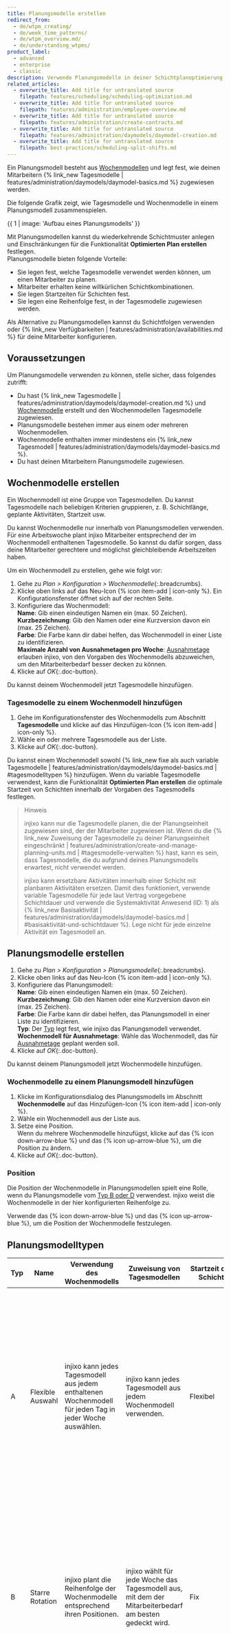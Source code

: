 ```yaml
---
title: Planungsmodelle erstellen
redirect_from:
  - de/wtpm_creating/
  - de/week_time_patterns/
  - de/wtpm_overview.md/
  - de/understanding_wtpms/
product_label:
  - advanced
  - enterprise
  - classic
description: Verwende Planungsmodelle in deiner Schichtplanoptimierung, um sicherzustellen, dass deinen Mitarbeitern keine willkürlichen Schichten zugeteilt werden.
related_articles:
  - overwrite_title: Add title for untranslated source
    filepath: features/scheduling/scheduling-optimization.md
  - overwrite_title: Add title for untranslated source
    filepath: features/administration/employee-overview.md
  - overwrite_title: Add title for untranslated source
    filepath: features/administration/create-contracts.md
  - overwrite_title: Add title for untranslated source
    filepath: features/administration/daymodels/daymodel-creation.md
  - overwrite_title: Add title for untranslated source
    filepath: best-practices/scheduling-split-shifts.md
---
```


Ein Planungsmodell besteht aus [Wochenmodellen](#wochenmodelle-erstellen) und legt fest, wie deinen Mitarbeitern {% link_new Tagesmodelle | features/administration/daymodels/daymodel-basics.md %} zugewiesen werden.

Die folgende Grafik zeigt, wie Tagesmodelle und Wochenmodelle in einem Planungsmodell zusammenspielen.

{{ 1 | image: 'Aufbau eines Planungsmodells' }}

Mit Planungsmodellen kannst du wiederkehrende Schichtmuster anlegen und Einschränkungen für die Funktionalität **Optimierten Plan erstellen** festlegen.<br>
Planungsmodelle bieten folgende Vorteile:

- Sie legen fest, welche Tagesmodelle verwendet werden können, um einen Mitarbeiter zu planen.
- Mitarbeiter erhalten keine willkürlichen Schichtkombinationen.
- Sie legen Startzeiten für Schichten fest.
- Sie legen eine Reihenfolge fest, in der Tagesmodelle zugewiesen werden.

Als Alternative zu Planungsmodellen kannst du Schichtfolgen verwenden oder {% link_new Verfügbarkeiten | features/administration/availabilities.md %} für deine Mitarbeiter konfigurieren.

## Voraussetzungen

Um Planungsmodelle verwenden zu können, stelle sicher, dass folgendes zutrifft:
- Du hast {% link_new Tagesmodelle | features/administration/daymodels/daymodel-creation.md %} und [Wochenmodelle](#wochenmodelle-erstellen) erstellt und den Wochenmodellen Tagesmodelle zugewiesen.
- Planungsmodelle bestehen immer aus einem oder mehreren Wochenmodellen.
- Wochenmodelle enthalten immer mindestens ein {% link_new Tagesmodell | features/administration/daymodels/daymodel-basics.md %}.
- Du hast deinen Mitarbeitern Planungsmodelle zugewiesen.

## Wochenmodelle erstellen

Ein Wochenmodell ist eine Gruppe von Tagesmodellen. Du kannst Tagesmodelle nach beliebigen Kriterien gruppieren, z.&nbsp;B. Schichtlänge, geplante Aktivitäten, Startzeit usw.<br>

Du kannst Wochenmodelle nur innerhalb von Planungsmodellen verwenden. Für eine Arbeitswoche plant injixo Mitarbeiter entsprechend der im Wochenmodell enthaltenen Tagesmodelle. So kannst du dafür sorgen, dass deine Mitarbeiter gerechtere und möglichst gleichbleibende Arbeitszeiten haben.

Um ein Wochenmodell zu erstellen, gehe wie folgt vor:

1. Gehe zu _Plan > Konfiguration > Wochenmodelle_{:.breadcrumbs}.
2. Klicke oben links auf das Neu-Icon {% icon item-add | icon-only %}.
    Ein Konfigurationsfenster öffnet sich auf der rechten Seite.
3. Konfiguriere das Wochenmodell:<br>
  **Name**: Gib einen eindeutigen Namen ein (max. 50 Zeichen).<br>
  **Kurzbezeichnung**: Gib den Namen oder eine Kurzversion davon ein (max. 25 Zeichen).<br>
  **Farbe**: Die Farbe kann dir dabei helfen, das Wochenmodell in einer Liste zu identifizieren.<br>
  **Maximale Anzahl von Ausnahmetagen pro Woche**: [Ausnahmetage](#ausnahmetage) erlauben injixo, von den Vorgaben des Wochenmodells abzuweichen, um den Mitarbeiterbedarf besser decken zu können.
4. Klicke auf _OK_{:.doc-button}.

Du kannst deinem Wochenmodell jetzt Tagesmodelle hinzufügen.

### Tagesmodelle zu einem Wochenmodell hinzufügen

1. Gehe im Konfigurationsfenster des Wochenmodells zum Abschnitt **Tagesmodelle** und klicke auf das Hinzufügen-Icon {% icon item-add | icon-only %}.
2. Wähle ein oder mehrere Tagesmodelle aus der Liste.
3. Klicke auf _OK_{:.doc-button}.

Du kannst einem Wochenmodell sowohl {% link_new fixe als auch variable Tagesmodelle | features/administration/daymodels/daymodel-basics.md | #tagesmodelltypen %} hinzufügen. Wenn du variable Tagesmodelle verwendest, kann die Funktionalität **Optimierten Plan erstellen** die optimale Startzeit von Schichten innerhalb der Vorgaben des Tagesmodells festlegen.

> Hinweis
>
> injixo kann nur die Tagesmodelle planen, die der Planungseinheit zugewiesen sind, der der Mitarbeiter zugewiesen ist. Wenn du die {% link_new Zuweisung der Tagesmodelle zu deiner Planungseinheit eingeschränkt | features/administration/create-and-manage-planning-units.md | #tagesmodelle-verwalten %} hast, kann es sein, dass Tagesmodelle, die du aufgrund deines Planungsmodells erwartest, nicht verwendet werden.
>
> injixo kann ersetzbare Aktivitäten innerhalb einer Schicht mit planbaren Aktivitäten ersetzen. Damit dies funktioniert, verwende variable Tagesmodelle für jede laut Vertrag vorgegebene Schichtdauer und verwende die Systemaktivität Anwesend (ID: 1) als {% link_new Basisaktivität | features/administration/daymodels/daymodel-basics.md | #basisaktivität-und-schichtdauer %}. Lege nicht für jede einzelne Aktivität ein Tagesmodell an.

## Planungsmodelle erstellen

1. Gehe zu _Plan > Konfiguration > Planungsmodelle_{:.breadcrumbs}.
2. Klicke oben links auf das Neu-Icon {% icon item-add | icon-only %}.
3. Konfiguriere das Planungsmodell:<br>
  **Name**: Gib einen eindeutigen Namen ein (max. 50 Zeichen).<br>
  **Kurzbezeichnung**: Gib den Namen oder eine Kurzversion davon ein (max. 25 Zeichen).<br>
  **Farbe**: Die Farbe kann dir dabei helfen, das Planungsmodell in einer Liste zu identifizieren.<br>
  **Typ**: Der [Typ](#planungsmodelltypen) legt fest, wie injixo das Planungsmodell verwendet.<br>
  **Wochenmodell für Ausnahmetage**: Wähle das Wochenmodell, das für [Ausnahmetage](#ausnahmetage) geplant werden soll.
4. Klicke auf _OK_{:.doc-button}.

Du kannst deinem Planungsmodell jetzt Wochenmodelle hinzufügen.

### Wochenmodelle zu einem Planungsmodell hinzufügen

1. Klicke im Konfigurationsdialog des Planungsmodells im Abschnitt **Wochenmodelle** auf das Hinzufügen-Icon {% icon item-add | icon-only %}.
2. Wähle ein Wochenmodell aus der Liste aus.
3. Setze eine Position.<br>
  Wenn du mehrere Wochenmodelle hinzufügst, klicke auf das {% icon down-arrow-blue %} und das {% icon up-arrow-blue %}, um die Position zu ändern.
4. Klicke auf _OK_{:.doc-button}.

### Position

Die Position der Wochenmodelle in Planungsmodellen spielt eine Rolle, wenn du Planungsmodelle vom [Typ&nbsp;B oder&nbsp;D](#planungsmodelltypen) verwendest. injixo weist die Wochenmodelle in der hier konfigurierten Reihenfolge zu.

Verwende das {% icon down-arrow-blue %} und das {% icon up-arrow-blue %}, um die Position der Wochenmodelle festzulegen.

## Planungsmodelltypen

| Typ | Name               | Verwendung des Wochenmodells                                                      | Zuweisung von Tagesmodellen | Startzeit der Schicht              | Auswirkung             |
| ---- | ------------------ | -------------------------------------------------------------------------- | -------------------- | ----------------------------- | --------------------------------- |
| A    | Flexible Auswahl | injixo kann jedes Tagesmodell aus jedem enthaltenen Wochenmodell für jeden Tag in jeder Woche auswählen. | injixo kann jedes Tagesmodell aus jedem Wochenmodell verwenden. | Flexibel    | Je nach den Öffnungszeiten deines Unternehmens kann Typ&nbsp;A zu einer Schichtverteilung führen, die deine Mitarbeiter als willkürlich oder stressig empfinden. Es kann beispielsweise vorkommen, dass ein Mitarbeiter die Frühschicht am Montag, die Nachtschicht am Dienstag und die Abendschicht am Mittwoch zugeteilt bekommt. |
| B    | Starre Rotation     | injixo plant die Reihenfolge der Wochenmodelle entsprechend ihren Positionen. | injixo wählt für jede Woche das Tagesmodell aus, mit dem der Mitarbeiterbedarf am besten gedeckt wird. | Fix    | Jedem Mitarbeiter wird für die gesamte Woche das gleiche Tagesmodell zugewiesen, z.&nbsp;B. Start um 9&nbsp;Uhr von Montag bis Freitag. Lege [Ausnahmetage](#ausnahmetage) fest, wenn du ein anderes Tagesmodell verwenden möchtest. Starre Rotation sorgt von allen vier Typen für die konstanteste Schichtzuteilung. |
| C    | Variable Rotation  | injixo hält sich nicht an die festgelegte Position der Wochenmodelle. | injixo wählt ein Tagesmodell für die gesamte Woche aus. | Fix    | Mitarbeiter können jedes Wochenmodell zugewiesen bekommen, um den Mitarbeiterbedarf bestmöglich zu decken. Da die Schichten immer zur selben Zeit beginnen, haben die Mitarbeiter im Lauf der Woche gleichbleibende Arbeitszeiten. |
| D    | Kombi-Rotation (A/B) | injixo hält sich an die für die Wochenmodelle festgelegte Position. | injixo wählt ein Tagesmodell für die gesamte Woche aus.| Flexibel (innerhalb eines Zeitrahmens)    |  Je nach Mitarbeiterbedarf kann injixo Mitarbeiter für Frühschichten planen, die zwischen 8&nbsp;Uhr und 10&nbsp;Uhr beginnen. Mit Typ&nbsp;D kann injixo flexibler planen, um den Mitarbeiterbedarf zu decken. Gleichzeitig erhalten deine Mitarbeiter relativ konsistente Schichtpläne. |

Die folgende Grafik stellt dar, wie sich die verschiedenen Planungsmodelltypen auf deinen Schichtplan auswirken. Dieses Beispiel zeigt ein Planungsmodell mit vier Wochenmodellen und drei Tagesmodellen je Wochenmodell.

{{ 2 | image: 'Beispiel-Schichtplan mit den verschiedenen Planungsmodelltypen' }}

## Ausnahmetage

Ausnahmetage erlauben injixo, von den Vorgaben des verwendeten [Planungsmodelltypen](#planungsmodelltypen) abzuweichen. Zum Beispiel könntest du Ausnahmetage verwenden, um eine Nachtschicht in einer Woche zu planen, in der der Mitarbeiter normalerweise in der Morgenschicht arbeitet.<br>

Ausnahmetage priorisieren den Mitarbeiterbedarf und sorgen für eine bessere Deckung. Allerdings führen sie zu weniger konsistenten Schichtplänen für deine Mitarbeiter.

Um Ausnahmetage zu planen, gehe wie folgt vor:

1. [Erstelle ein separates Wochenmodell](#wochenmodelle-erstellen) und füge ihm die Tagesmodelle hinzu, die du als Ausnahmen verwenden möchtest.
2. Lege im Konfigurationsdialog des Wochenmodells, das du für die Standardschicht verwenden möchtest, die Anzahl der Ausnahmetage pro Woche fest.
3. Wähle im Konfigurationsdialog des Planungsmodells das Wochenmodell aus, das du für die Ausnahmetage verwenden möchtest.

injixo kann dann bei der Auswahl von Tagesmodellen für die Woche keine Tagesmodelle verwenden, die für Ausnahmetage verwendet werden. Stelle sicher, dass alle für die Planung nötigen Stammdaten (d.&nbsp;h. alle verwendeten Tagesmodelle und alle Planungsmodelle) mit den im Vertrag des Mitarbeiters festgehaltenen {% link_new Arbeitszeitvorgaben | features/administration/create-contracts.md | #arbeitszeitvorgaben %} übereinstimmen. Wenn das für die Woche verwendete Tagesmodell mit dem Vertrag übereinstimmt, kann injixo das ursprüngliche Tagesmodell mit einem ersetzen, das für Ausnahmetage bestimmt wurde, um den Mitarbeiterbedarf besser zu decken.

## Mitarbeitern Planungsmodelle zuweisen

1. Gehe zu _Plan > Konfiguration > Mitarbeiter_{:.breadcrumbs}.
2. Wähle einen Mitarbeiter aus der Liste.
3. Klicke im Abschnitt **Planungsmodelle** auf das Hinzufügen-Icon {% icon item-add | icon-only %}.<br>
   Ein Konfigurationsfenster öffnet sich auf der rechten Seite.
4. Konfiguriere die Einstellungen:<br>
  **Gültig vom/Gültig bis**: Lege einen {% link_new Gültigkeitszeitraum | features/administration/set-a-validity-period.md %} fest.<br>
  **Planungsmodell**<br>
  **Referenzdatum**: Setze ein Referenzdatum, um das Startdatum für das Planungsmodell festzulegen.
5. Klicke auf _OK_{:.doc-button}.

Verwende die Funktionalität {% link_new Massenbearbeitung | features/administration/mass-update.md %}, um ein Planungsmodell mehreren Mitarbeitern gleichzeitig zuzuweisen.

> Vorsicht bei der Verwendung der Massenbearbeitung, wenn du Planungsmodelle vom Typ B zuweist
>
> Wenn du die Funktionalität Massenbearbeitung verwendest und für alle dasselbe Referenzdatum setzt, werden alle Mitarbeiter mit demselben Wochenmodell zur selben Zeit geplant.
>
> Wähle stattdessen kleinere Gruppen für die Massenbearbeitung aus und setze für sie aufeinanderfolgende Montage als Referenzdatum. Auf diese Weise beginnt jede Gruppe ihre Rotation in einer anderen Woche.

## Beispiele

### Beispiel A: Starre Rotation mit Früh- und Spätschichten

Konfiguriere ein Planungsmodell vom Typ&nbsp;B (starre Rotation) und weise diesem drei verschiedene Wochenmodelle zu. Denke daran, die Position für die Wochenmodelle festzulegen.

- Wochenmodell&nbsp;1 (Position&nbsp;1) enthält Tagesmodelle für Morgenschichten (Schichtbeginn zwischen 7&nbsp;Uhr und 9&nbsp;Uhr).
- Wochenmodell&nbsp;2 (Position&nbsp;2) enthält Tagesmodelle für Abendschichten (Schichtende um 23&nbsp;Uhr).
- Wochenmodell&nbsp;3 (Position&nbsp;3) enthält Tagesmodelle für Nachmittagsschichten (Schichtbeginn zwischen 11&nbsp;Uhr und Mittag).

Mit diesem Planungsmodell rotieren die Mitarbeiter konsistent zwischen einer Woche mit Morgenschichten, einer mit Abendschichten und einer mit Nachmittagsschichten. 

Dies setzt ein gewisses Maß an Flexibilität voraus, aber die Mitarbeiter erhalten dafür im Wochenverlauf gleichbleibende Arbeitszeiten.

### Beispiel B: Ausnahmetage für Nachtschichten

Konfiguriere ein Planungsmodell mit drei verschiedenen Wochenmodellen. Konfiguriere maximal zwei Ausnahmetage pro Woche.

- Wochenmodell&nbsp;1 enthält Tagesmodelle für Morgenschichten.
- Wochenmodell&nbsp;2 enthält Tagesmodelle für Abendschichten.
- Wochenmodell&nbsp;3 enthält Tagesmodelle für Nachtschichten (wähle dieses im Dropdown-Menü **Wochenmodell für Ausnahmetage** aus).

Mit diesem Planungsmodell wechseln die Mitarbeiter zwischen Morgenschichten in der ersten Woche und Abendschichten in der zweiten Woche. Da du zwei Ausnahmetage festgelegt hast, kann es auch vorkommen, dass den Mitarbeitern bis zu zwei Nachtschichten pro Woche zugewiesen werden, wenn dies die beste Option ist, um den Mitarbeiterbedarf zu decken.
